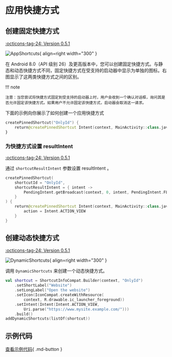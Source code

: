 # 应用快捷方式

## 创建固定快捷方式

[:octicons-tag-24: Version 0.5.1](https://sakurajimamaii.github.io/AVE-DOC/version/tools/#051)

![AppShortcuts](../img/app_shortcuts.png){ align=right width="300" }

在 Android 8.0（API 级别 26）及更高版本中，您可以创建固定快捷方式。与静态和动态快捷方式不同，固定快捷方式在受支持的启动器中显示为单独的图标。右图显示了这两类快捷方式之间的区别。

!!! note  
    
    注意：当您尝试将快捷方式固定到受支持的启动器上时，用户会收到一个确认对话框，询问其是否允许固定该快捷方式。如果用户不允许固定该快捷方式，启动器会取消这一请求。

下面的示例向你展示了如何创建一个应用快捷方式

```kotlin
createPinnedShortcut("OnlyId") {
    return@createPinnedShortcut Intent(context, MainActivity::class.java)
}
```

### 为快捷方式设置 resultIntent

[:octicons-tag-24: Version 0.5.1](https://sakurajimamaii.github.io/AVE-DOC/version/tools/#051)

通过 `shortcutResultIntent` 参数设置 resultIntent 。

```kotlin
createPinnedShortcut(
    shortcutId = "OnlyId",
    shortcutResultIntent = { intent ->
        PendingIntent.getBroadcast(context, 0, intent, PendingIntent.FLAG_IMMUTABLE)
    }
) {
    return@createPinnedShortcut Intent(context, MainActivity::class.java).apply {
        action = Intent.ACTION_VIEW
    }
}
```

## 创建动态快捷方式

[:octicons-tag-24: Version 0.5.1](https://sakurajimamaii.github.io/AVE-DOC/version/tools/#051)

![DynamicShortcuts](../img/dynamic_shortcuts.png){ align=right width="300" }

调用 `DynamicShortcuts` 来创建一个动态快捷方式。

```kotlin
val shortcut = ShortcutInfoCompat.Builder(context, "OnlyId")
    .setShortLabel("Website")
    .setLongLabel("Open the website")
    .setIcon(IconCompat.createWithResource(
        context, R.drawable.ic_launcher_foreground))
    .setIntent(Intent(Intent.ACTION_VIEW,
        Uri.parse("https://www.mysite.example.com/")))
    .build()
addDynamicShortcuts(listOf(shortcut))
```

## 示例代码

[查看示例代码](https://github.com/SakurajimaMaii/Android-Vast-Extension/blob/develop/app-compose/src/main/kotlin/com/ave/vastgui/appcompose/example/AppShortcuts.kt){ .md-button }
